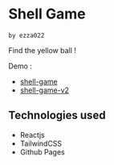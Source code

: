 # Shell Game

`by ezza022`

Find the yellow ball !

Demo : 
- [shell-game](https://ezza022.github.io/Shell-Game/)
- [shell-game-v2](https://shell-game-4e62b.web.app/)

## Technologies used
- Reactjs
- TailwindCSS
- Github Pages
